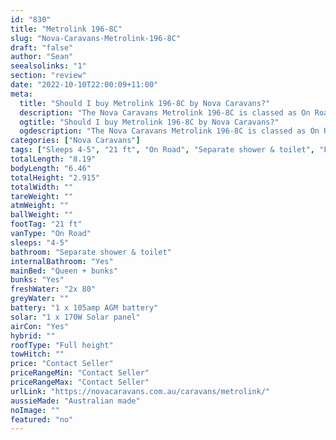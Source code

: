 ```yaml
---
id: "830"
title: "Metrolink 196-8C"
slug: "Nova-Caravans-Metrolink-196-8C"
draft: "false"
author: "Sean"
seealsolinks: "1"
section: "review"
date: "2022-10-10T22:00:09+11:00"
meta:
  title: "Should I buy Metrolink 196-8C by Nova Caravans?"
  description: "The Nova Caravans Metrolink 196-8C is classed as On Road, and sleeps 4-5 people. It is Australian made and comes in at 21 ft. It generally has Separate shower & toilet."
  ogtitle: "Should I buy Metrolink 196-8C by Nova Caravans?"
  ogdescription: "The Nova Caravans Metrolink 196-8C is classed as On Road, and sleeps 4-5 people. It is Australian made and comes in at 21 ft. It generally has Separate shower & toilet."
categories: ["Nova Caravans"]
tags: ["Sleeps 4-5", "21 ft", "On Road", "Separate shower & toilet", "Full height", "Price Unknown", "Australian made"]
totalLength: "8.19"
bodyLength: "6.46"
totalHeight: "2.915"
totalWidth: ""
tareWeight: ""
atmWeight: ""
ballWeight: ""
footTag: "21 ft"
vanType: "On Road"
sleeps: "4-5"
bathroom: "Separate shower & toilet"
internalBathroom: "Yes"
mainBed: "Queen + bunks"
bunks: "Yes"
freshWater: "2x 80"
greyWater: ""
battery: "1 x 105amp AGM battery"
solar: "1 x 170W Solar panel"
airCon: "Yes"
hybrid: ""
roofType: "Full height"
towHitch: ""
price: "Contact Seller"
priceRangeMin: "Contact Seller"
priceRangeMax: "Contact Seller"
urlLink: "https://novacaravans.com.au/caravans/metrolink/"
aussieMade: "Australian made"
noImage: ""
featured: "no"
---
```

